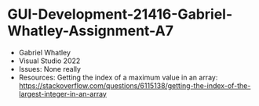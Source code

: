 # GUI-Development-21416-Gabriel-Whatley-Assignment-A7
- Gabriel Whatley
- Visual Studio 2022
- Issues: None really
- Resources:
Getting the index of a maximum value in an array: https://stackoverflow.com/questions/6115138/getting-the-index-of-the-largest-integer-in-an-array
